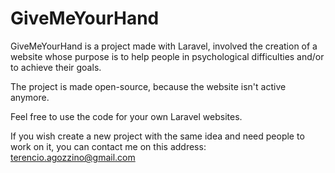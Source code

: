 # GiveMeYourHand

GiveMeYourHand is a project made with Laravel, involved the creation of a website whose purpose
is to help people in psychological difficulties and/or to achieve their goals.

The project is made open-source, because the website isn't active anymore. 

Feel free to use the code for your own Laravel websites.

If you wish create a new project with the same idea and need people to work on
it, you can contact me on this address: terencio.agozzino@gmail.com
